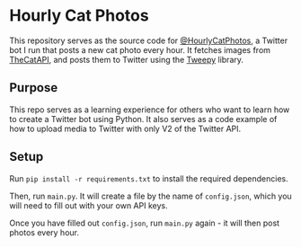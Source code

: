 # Hourly Cat Photos

This repository serves as the source code for [@HourlyCatPhotos](https://twitter.com/HourlyCatPhotos), a Twitter bot I run that posts a new cat photo every hour.
It fetches images from [TheCatAPI](https://thecatapi.com/), and posts them to Twitter using the [Tweepy](https://www.tweepy.org/) library.

## Purpose

This repo serves as a learning experience for others who want to learn how to create a Twitter bot using Python.
It also serves as a code example of how to upload media to Twitter with only V2 of the Twitter API.

## Setup

Run `pip install -r requirements.txt` to install the required dependencies.

Then, run `main.py`. It will create a file by the name of `config.json`, which you will need to fill out with your own API keys.

Once you have filled out `config.json`, run `main.py` again - it will then post photos every hour.
